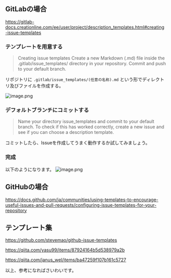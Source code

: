 ## GitLabの場合

https://gitlab-docs.creationline.com/ee/user/project/description_templates.html#creating-issue-templates

### テンプレートを用意する

> Creating issue templates
> Create a new Markdown (.md) file inside the .gitlab/issue_templates/ directory in your repository. Commit and push to your default branch.

リポジトリに `.gitlab/issue_templates/(任意の名称).md` という形でディレクトリ及びファイルを作成する。

![image.png](https://qiita-image-store.s3.ap-northeast-1.amazonaws.com/0/93824/e320ed27-c821-6b1a-6f41-7560d7addda0.png)

### デフォルトブランチにコミットする

> Name your directory issue_templates and commit to your default branch.
> To check if this has worked correctly, create a new issue and see if you can choose a description template.

コミットしたら、Issueを作成してうまく動作するか試してみましょう。

### 完成

以下のようになります。
![image.png](https://qiita-image-store.s3.ap-northeast-1.amazonaws.com/0/93824/b42f33dd-86a3-e5c9-08ed-a329d3dd39da.png)


## GitHubの場合

https://docs.github.com/ja/communities/using-templates-to-encourage-useful-issues-and-pull-requests/configuring-issue-templates-for-your-repository



## テンプレート集

https://github.com/stevemao/github-issue-templates

https://qiita.com/yasu99/items/87924164b5d538979a2b

https://qiita.com/janus_wel/items/ba47259f107b161c5727


以上、参考になればさいわいです。

